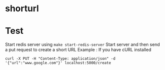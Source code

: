 # shorturl

# Test
Start redis server using `make start-redis-server`
Start server and then send a put request to create a short URL
Example : If you have cURL installed
```
curl -X PUT -H "Content-Type: application/json" -d '{"url":"www.google.com"}' localhost:5000/create
```
